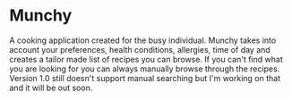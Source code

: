 # Munchy
A cooking application created for the busy individual. Munchy takes into account your preferences, health conditions, allergies, time of day and creates a tailor made list of recipes you can browse. If you can't find what you are looking for you can always manually browse through the recipes. Version 1.0 still doesn't support manual searching but I'm working on that and it will be out soon.
